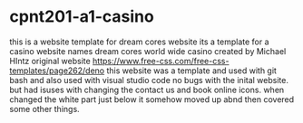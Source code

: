 # cpnt201-a1-casino 
this is a website template for dream cores website its a template for a casino website names dream cores world wide casino 
created by Michael HIntz original website https://www.free-css.com/free-css-templates/page262/deno
this website was a template and used with git bash and also used with visual studio code 
no bugs with the inital website. but had isuses with changing the contact us and book online icons. when changed the white part just below it somehow moved up abnd then covered some other things.



